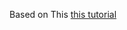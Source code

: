 Based on This [this tutorial](https://tutorialedge.net/projects/chat-system-in-go-and-react/part-1-initial-setup/) 